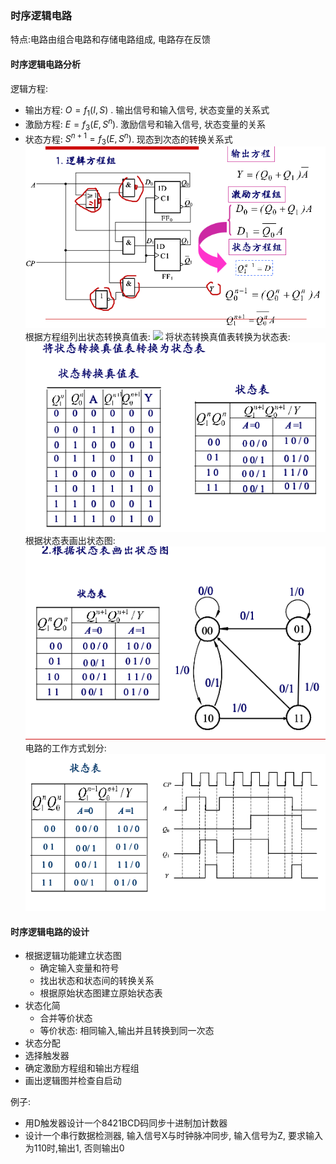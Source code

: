 ### 时序逻辑电路
特点:电路由组合电路和存储电路组成, 电路存在反馈

#### 时序逻辑电路分析
逻辑方程:
- 输出方程: $O=f_1(I,S)$ . 输出信号和输入信号, 状态变量的关系式
- 激励方程: $E=f_3(E,S^n)$. 激励信号和输入信号, 状态变量的关系
- 状态方程: $S^{n+1}=f_3(E,S^n)$. 现态到次态的转换关系式
<img src="./picture/6-1.png"></img>
根据方程组列出状态转换真值表:
<img src="./pictrue/6-2.png"></img>
将状态转换真值表转换为状态表:
<img src="./picture/6-3.png"></img>
根据状态表画出状态图:
<img src="./picture/6-4.png"></img>
电路的工作方式划分:
<img src="./picture/6-5.png"></img>

#### 时序逻辑电路的设计
- 根据逻辑功能建立状态图
	- 确定输入变量和符号
	- 找出状态和状态间的转换关系
	- 根据原始状态图建立原始状态表
- 状态化简
	- 合并等价状态
	- 等价状态: 相同输入,输出并且转换到同一次态
- 状态分配
- 选择触发器
- 确定激励方程组和输出方程组
- 画出逻辑图并检查自启动

例子:
- 用D触发器设计一个8421BCD码同步十进制加计数器
- 设计一个串行数据检测器, 输入信号X与时钟脉冲同步, 输入信号为Z, 要求输入为110时,输出1, 否则输出0

